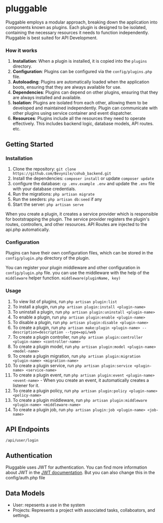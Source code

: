 # pluggable
Pluggable employs a modular approach, breaking down the application into components known as plugins. Each plugin is designed to be isolated, containing the necessary resources it needs to function independently.
Pluggable is best suited for API Development.

### How it works
1. **Installation**: When a plugin is installed, it is copied into the `plugins` directory.
2. **Configuration**: Plugins can be configured via the `config/plugins.php` file.
3. **Autoloading**: Plugins are automatically loaded when the application boots, ensuring that they are always available for use.
4. **Dependencies**: Plugins can depend on other plugins, ensuring that they are always installed and available.
5. **Isolation**: Plugins are isolated from each other, allowing them to be developed and maintained independently. Plugin can communicate with other plugins using service container and event dispatcher.
6. **Resources**: Plugins include all the resources they need to operate effectively. This includes backend logic, database models, API routes. etc.

## Getting Started
### Installation
1. Clone the repository: `git clone https://github.com/Bevynile/cohub_backend.git`
2. Install the dependencies: `composer install` or update `composer update`
3. configure the database: `cp .env.example .env` and update the `.env` file with your database credentials.
4. Run the migrations: `php artisan migrate`
5. Run the seeders: `php artisan db:seed` if any
6. Start the server: `php artisan serve`

When you create a plugin, it creates a service provider which is responsible for bootstrapping the plugin. The service provider registers the plugin's routes, controllers, and other resources. API Routes are injected to the api.php automatically.

### Configuration
Plugins can have their own configuration files, which can be stored in the `config/plugin.php` directory of the plugin.

You can register your plugin middleware and other configuration in `config/plugin.php` file.
you can use the middleware with the help of the `middleware` helper function.
`middleware(pluginName, key)`

### Usage

1. To view list of plugins, run `php artisan plugin:list`
2. To install a plugin, run `php artisan plugin:install <plugin-name>`
3. To uninstall a plugin, run `php artisan plugin:uninstall <plugin-name>`
4. To enable a plugin, run `php artisan plugin:enable <plugin-name>`
5. To disable a plugin, run `php artisan plugin:disable <plugin-name>`
6. To create a plugin, run `php artisan make:plugin <plugin-name> --description=description --type=api/web`
7. To create a plugin controller, run `php artisan plugin:controller <plugin-name> <controller-name>`
8. To create a plugin model, run `php artisan plugin:model <plugin-name> <model-name>`
9. To create a plugin migration, run `php artisan plugin:migration <plugin-name> <migration-name>`
10. To create a plugin service, run `php artisan plugin:service <plugin-name> <service-name>`
11. To create a plugin event, run `php artisan plugin:event <plugin-name> <event-name>` - When you create an event, it automatically creates a listener for it.
12. To create a plugin policy, run `php artisan plugin:policy <plugin-name> <policy-name>`
13. To create a plugin middleware, run `php artisan plugin:middleware <plugin-name> <middleware-name>`
14. To create a plugin job, run `php artisan plugin:job <plugin-name> <job-name>`


## API Endpoints
`/api/user/login`


## Authentication

Pluggable uses JWT for authentication. You can find more information about JWT in the [JWT documentation](https://jwt.io/).
But you can also change this in the config/auth.php file

## Data Models
- User: repesents a use in the system
- Projects: Represents a project with associated tasks, collaboators, and settings.

